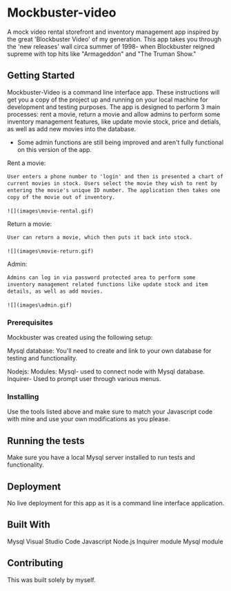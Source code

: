 # Mockbuster-video
A mock video rental storefront and inventory management app inspired by the great 'Blockbuster Video' of my generation. This app takes you through the 'new releases' wall circa summer of 1998- when Blockbuster reigned supreme with top hits like "Armageddon" and "The Truman Show."


## Getting Started

Mockbuster-Video is a command line interface app. These instructions will get you a copy of the project up and running on your local machine for development and testing purposes. The app is designed to perform 3 main processes: rent a movie, return a movie and allow admins to perform some inventory management features, like update movie stock, price and detials, as well as add new movies into the database.

* Some admin functions are still being improved and aren't fully functional on this version of the app.

Rent a movie:

    User enters a phone number to 'login' and then is presented a chart of current movies in stock. Users select the movie they wish to rent by entering the movie's unique ID number. The application then takes one copy of the movie out of inventory.

    ![](images\movie-rental.gif)

Return a movie:

    User can return a movie, which then puts it back into stock.

    ![](images\movie-return.gif)

    
Admin:

    Admins can log in via password protected area to perform some inventory management related functions like update stock and item details, as well as add movies. 

    ![](images\admin.gif)

### Prerequisites

Mockbuster was created using the following setup:

Mysql database:
    You'll need to create and link to your own database for testing and functionality.

Nodejs: 
    Modules: 
        Mysql- used to connect node with Mysql database. 
        Inquirer- Used to prompt user through various menus.

### Installing

Use the tools listed above and make sure to match your Javascript code with mine and use your own modifications as you please.


## Running the tests

Make sure you have a local Mysql server installed to run tests and functionality.


## Deployment

No live deployment for this app as it is a command line interface application.


## Built With

Mysql
Visual Studio Code
Javascript
Node.js
Inquirer module
Mysql module

## Contributing 
This was built solely by myself.
